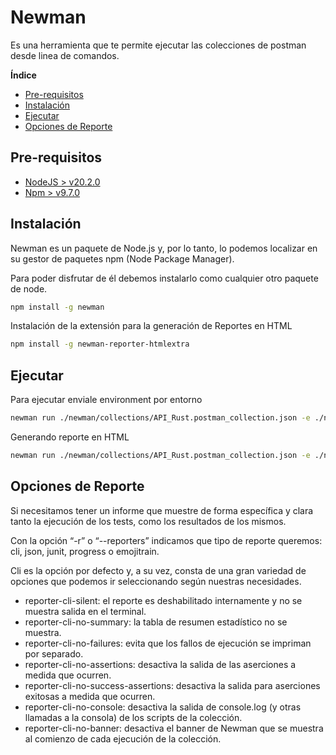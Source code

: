 
# Newman

Es una herramienta que te permite ejecutar las colecciones de postman desde linea de comandos.

**Índice**
- [Pre-requisitos](#Pre-requisitos)
- [Instalación](#Instalacion)
- [Ejecutar](#Ejecutar)
- [Opciones de Reporte](#Opciones-de-reporte)

## Pre-requisitos ##

 - [NodeJS > v20.2.0](https://nodejs.org/en/download)
 - [Npm > v9.7.0](https://docs.npmjs.com/downloading-and-installing-node-js-and-npm)

## Instalación ##

Newman es un paquete de Node.js y, por lo tanto, lo podemos localizar en su gestor de paquetes npm (Node Package Manager).

Para poder disfrutar de él debemos instalarlo como cualquier otro paquete de node.

```bash
npm install -g newman
```
Instalación de la extensión para la generación de Reportes en HTML

```bash
npm install -g newman-reporter-htmlextra
```

## Ejecutar ##

Para ejecutar enviale environment por entorno

```bash
newman run ./newman/collections/API_Rust.postman_collection.json -e ./newman/collections/environment/Local-API_Rust_Environment.postman_environment.json
```

Generando reporte en HTML

```bash
newman run ./newman/collections/API_Rust.postman_collection.json -e ./newman/collections/environment/Local-API_Rust_Environment.postman_environment.json -r htmlextra
```


## Opciones de Reporte ##

Si necesitamos tener un informe que muestre de forma específica y clara tanto la ejecución de los tests, como los resultados de los mismos.

Con la opción “-r” o “--reporters” indicamos que tipo de reporte queremos: cli, json, junit, progress o emojitrain.

Cli es la opción por defecto y, a su vez, consta de una gran variedad de opciones que podemos ir seleccionando según nuestras necesidades.

- reporter-cli-silent: el reporte es deshabilitado internamente y no se muestra salida en el terminal.
- reporter-cli-no-summary: la tabla de resumen estadístico no se muestra.
- reporter-cli-no-failures: evita que los fallos de ejecución se impriman por separado.
- reporter-cli-no-assertions: desactiva la salida de las aserciones a medida que ocurren.
- reporter-cli-no-success-assertions: desactiva la salida para aserciones exitosas a medida que ocurren.
- reporter-cli-no-console: desactiva la salida de console.log (y otras llamadas a la consola) de los scripts de la colección.
- reporter-cli-no-banner: desactiva el banner de Newman que se muestra al comienzo de cada ejecución de la colección.